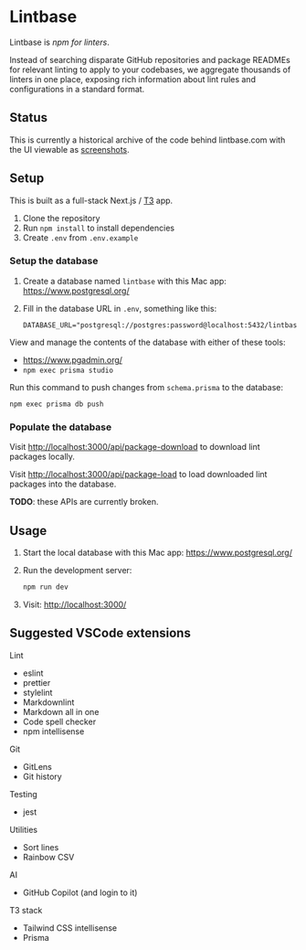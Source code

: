 # Lintbase

Lintbase is *npm for linters*.

Instead of searching disparate GitHub repositories and package READMEs for relevant linting to apply to your codebases, we aggregate thousands of linters in one place, exposing rich information about lint rules and configurations in a standard format.

## Status

This is currently a historical archive of the code behind lintbase.com with the UI viewable as [screenshots](./screenshots/).

## Setup

This is built as a full-stack Next.js / [T3](https://create.t3.gg/) app.

1. Clone the repository
1. Run `npm install` to install dependencies
1. Create `.env` from `.env.example`

### Setup the database

1. Create a database named `lintbase` with this Mac app: <https://www.postgresql.org/>
1. Fill in the database URL in `.env`, something like this:

   ```pt
   DATABASE_URL="postgresql://postgres:password@localhost:5432/lintbase"
   ```

View and manage the contents of the database with either of these tools:

- <https://www.pgadmin.org/>
- `npm exec prisma studio`

Run this command to push changes from `schema.prisma` to the database:

```pt
npm exec prisma db push
```

### Populate the database

Visit <http://localhost:3000/api/package-download> to download lint packages locally.

Visit <http://localhost:3000/api/package-load> to load downloaded lint packages into the database.

**TODO**: these APIs are currently broken.

## Usage

1. Start the local database with this Mac app: <https://www.postgresql.org/>
1. Run the development server:

   ```sh
   npm run dev
   ```

1. Visit: <http://localhost:3000/>

## Suggested VSCode extensions

Lint

- eslint
- prettier
- stylelint
- Markdownlint
- Markdown all in one
- Code spell checker
- npm intellisense

Git

- GitLens
- Git history

Testing

- jest

Utilities

- Sort lines
- Rainbow CSV

AI

- GitHub Copilot (and login to it)

T3 stack

- Tailwind CSS intellisense
- Prisma
